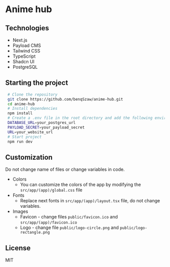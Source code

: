 # Anime hub

## Technologies

- Next.js
- Payload CMS
- Tailwind CSS
- TypeScript
- Shadcn UI
- PostgreSQL

## Starting the project

```bash
 # Clone the repository
 git clone https://github.com/benqSzaw/anime-hub.git
 cd anime-hub
 # Install dependencies
 npm install
 # Create a .env file in the root directory and add the following environment variables like in .env.example:
 DATABASE_URL=your_postgres_url
 PAYLOAD_SECRET=your_payload_secret
 URL=your_website_url
 # Start project
 npm run dev
```

## Customization

Do not change name of files or change variables in code.

- Colors
  - You can customize the colors of the app by modifying the `src/app/(app)/global.css` file
- Fonts
  - Replace next fonts in `src/app/(app)/layout.tsx` file, do not change variables.
- Images
  - Favicon - change files `public/favicon.ico` and `src/app/(app)/favicon.ico`
  - Logo - change file `public/logo-circle.png` and `public/logo-rectangle.png`

## License

MIT

